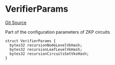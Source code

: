 # VerifierParams
[Git Source](https://github.com/matter-labs/zksync-contracts/blob/a1506a91fd7e3b73aa6fe10caf12e32f39e26211/contracts/l1-contracts/state-transition/chain-interfaces/IVerifier.sol)

Part of the configuration parameters of ZKP circuits


```solidity
struct VerifierParams {
  bytes32 recursionNodeLevelVkHash;
  bytes32 recursionLeafLevelVkHash;
  bytes32 recursionCircuitsSetVksHash;
}
```

